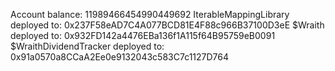 Account balance: 11989466454990449692
IterableMappingLibrary deployed to: 0x237F58eAD7C4A077BCD81E4F88c966B37100D3eE
$Wraith deployed to: 0x932FD142a4476EBa136f1A115f64B95759eB0091
$WraithDividendTracker deployed to: 0x91a0570a8CCaA2Ee0e9132043c583C7c1127D764